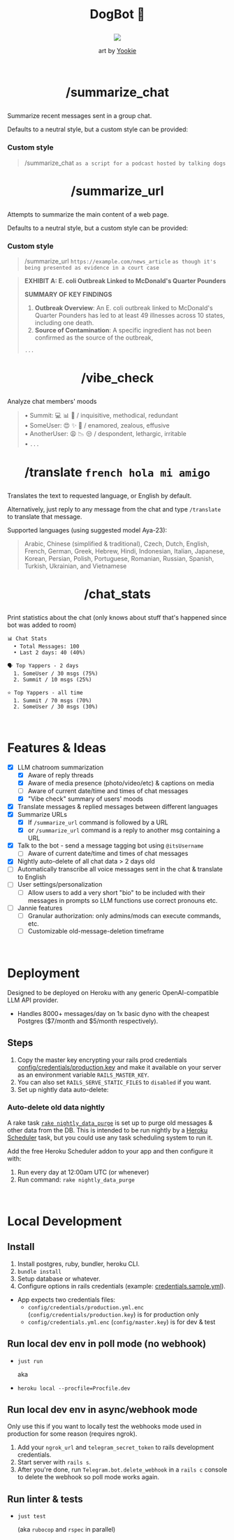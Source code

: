 # <p align="center">DogBot 🐶</p>

<p align="center"><img src="README-image.png" /></p>
<p align="center">art by <a href="https://www.furaffinity.net/user/yookie/">Yookie</a></p>

<br />

# <p align="center">/summarize_chat</p>
Summarize recent messages sent in a group chat.

Defaults to a neutral style, but a custom style can be provided:

### Custom style
> /summarize_chat `as a script for a podcast hosted by talking dogs`

# <p align="center">/summarize_url</p>
Attempts to summarize the main content of a web page.

Defaults to a neutral style, but a custom style can be provided:

### Custom style
> /summarize_url `https://example.com/news_article` `as though it's being presented as evidence in a court case`

>**EXHIBIT A: E. coli Outbreak Linked to McDonald's Quarter Pounders**
>
>**SUMMARY OF KEY FINDINGS**
>
>1. **Outbreak Overview**: An E. coli outbreak linked to McDonald's Quarter Pounders has led to at least 49 illnesses across 10 states, including one death.
>2. **Source of Contamination**: A specific ingredient has not been confirmed as the source of the outbreak,
>
> `...`

# <p align="center">/vibe_check</p>
Analyze chat members' moods

> • Summit: 💻 📊 🤖 / inquisitive, methodical, redundant\
> • SomeUser: 😍 ✨ 💖 / enamored, zealous, effusive\
> • AnotherUser: 😩 📉 😒 / despondent, lethargic, irritable\
> • `...`

# <p align="center">/translate `french hola mi amigo`</p>
Translates the text to requested language, or English by default.

Alternatively, just reply to any message from the chat and type `/translate` to translate that message.

Supported languages (using suggested model Aya-23):

> Arabic, Chinese (simplified & traditional), Czech, Dutch, English, French, German, Greek, Hebrew, Hindi, Indonesian, Italian, Japanese, Korean, Persian, Polish, Portuguese, Romanian, Russian, Spanish, Turkish, Ukrainian, and Vietnamese

# <p align="center">/chat_stats</p>
Print statistics about the chat (only knows about stuff that's happened since bot was added to room)

```
📊 Chat Stats
  • Total Messages: 100
  • Last 2 days: 40 (40%)

🗣 Top Yappers - 2 days
  1. SomeUser / 30 msgs (75%)
  2. Summit / 10 msgs (25%)

⭐ Top Yappers - all time
  1. Summit / 70 msgs (70%)
  2. SomeUser / 30 msgs (30%)
```
<br />

# Features & Ideas
- [x] LLM chatroom summarization
  - [x] Aware of reply threads
  - [x] Aware of media presence (photo/video/etc) & captions on media
  - [ ] Aware of current date/time and times of chat messages
  - [x] "Vibe check" summary of users' moods
- [x] Translate messages & replied messages between different languages
- [x] Summarize URLs
  - [x] If `/summarize_url` command is followed by a URL
  - [x] or `/summarize_url` command is a reply to another msg containing a URL
- [x] Talk to the bot - send a message tagging bot using `@itsUsername`
  - [ ] Aware of current date/time and times of chat messages
- [x] Nightly auto-delete of all chat data > 2 days old
- [ ] Automatically transcribe all voice messages sent in the chat & translate to English
- [ ] User settings/personalization
  - [ ] Allow users to add a very short "bio" to be included with their messages in prompts
        so LLM functions use correct pronouns etc.
- [ ] Jannie features
  - [ ] Granular authorization: only admins/mods can execute commands, etc.
  - [ ] Customizable old-message-deletion timeframe

<br />

# Deployment
Designed to be deployed on Heroku with any generic OpenAI-compatible LLM API provider.

* Handles 8000+ messages/day on 1x basic dyno with the cheapest Postgres ($7/month and $5/month respectively).

## Steps
1. Copy the master key encrypting your rails prod credentials [config/credentials/production.key](config/credentials/production.key) and make it available on your server as an environment variable `RAILS_MASTER_KEY`.
2. You can also set `RAILS_SERVE_STATIC_FILES` to `disabled` if you want.
3. Set up nightly data auto-delete:

### Auto-delete old data nightly
A rake task [`rake nightly_data_purge`](lib/tasks/nightly_data_purge.rake) is set up to purge old messages & other data from the DB. This is intended to be run nightly by a [Heroku Scheduler](https://devcenter.heroku.com/articles/scheduler) task, but you could use any task scheduling system to run it.

Add the free Heroku Scheduler addon to your app and then configure it with:
1. Run every day at 12:00am UTC (or whenever)
2. Run command: `rake nightly_data_purge`

<br />

# Local Development
## Install
1. Install postgres, ruby, bundler, heroku CLI.
2. `bundle install`
3. Setup database or whatever.
4. Configure options in rails credentials (example: [credentials.sample.yml](./config/credentials.sample.yml)).
  - App expects two credentials files:
    - `config/credentials/production.yml.enc` (`config/credentials/production.key`) is for production only
    - `config/credentials.yml.enc` (`config/master.key`) is for dev & test

## Run local dev env in poll mode (no webhook)
* `just run`

  aka

* `heroku local --procfile=Procfile.dev`

## Run local dev env in async/webhook mode
Only use this if you want to locally test the webhooks mode used in production for some reason (requires ngrok).

1. Add your `ngrok_url` and `telegram_secret_token` to rails development credentials.
2. Start server with `rails s`.
3. After you're done, run `Telegram.bot.delete_webhook` in a `rails c` console to delete the webhook so poll mode works again.

## Run linter & tests
* `just test`

  (aka `rubocop` and `rspec` in parallel)
